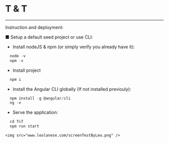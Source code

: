 # T & T 

---

Instruction and deployment:

■ Setup a default seed project or use CLI:

- Install nodeJS & npm (or simply verify you already have it):
```javascript
  node -v
  npm -v
```  

- Install project
```javascript
  npm i
```  

- Install the Angular CLI globally (If not installed previouly):
```javascript
  npm install -g @angular/cli
  ng -v
```

- Serve the application:
```javascript
  cd T&T
  npm run start
```

```
<img src="www.leolanese.com/screenTestByLeo.png" />
```

